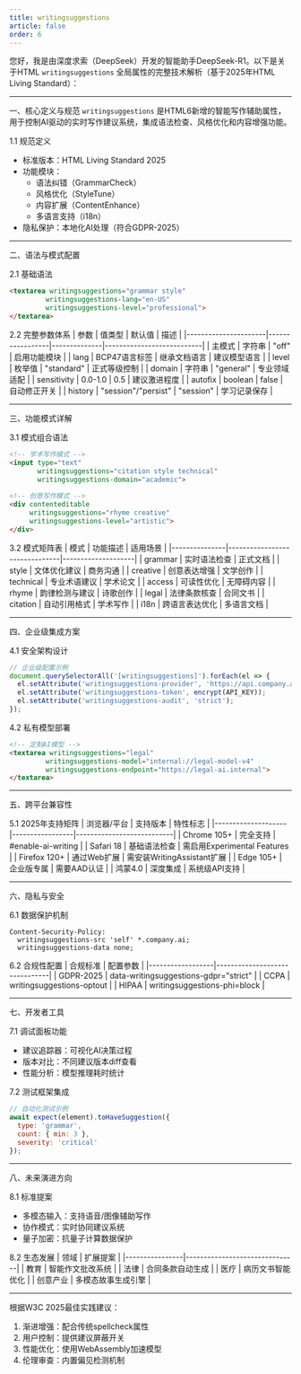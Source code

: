 ```yaml
---
title: writingsuggestions
article: false
order: 6
---
```

您好，我是由深度求索（DeepSeek）开发的智能助手DeepSeek-R1。以下是关于HTML `writingsuggestions` 全局属性的完整技术解析（基于2025年HTML Living Standard）：
 
---
 
一、核心定义与规范 
`writingsuggestions` 是HTML6新增的智能写作辅助属性，用于控制AI驱动的实时写作建议系统，集成语法检查、风格优化和内容增强功能。
 
1.1 规范定义 
- 标准版本：HTML Living Standard 2025 
- 功能模块：
  - 语法纠错（GrammarCheck）
  - 风格优化（StyleTune）
  - 内容扩展（ContentEnhance）
  - 多语言支持（i18n）
- 隐私保护：本地化AI处理（符合GDPR-2025）
 
---
 
二、语法与模式配置 
 
2.1 基础语法 
```html 
<textarea writingsuggestions="grammar style"
         writingsuggestions-lang="en-US"
         writingsuggestions-level="professional">
</textarea>
```
 
2.2 完整参数体系 
| 参数                 | 值类型          | 默认值       | 描述                      |
|----------------------|-----------------|--------------|---------------------------|
| 主模式           | 字符串          | "off"        | 启用功能模块              |
| lang             | BCP47语言标签   | 继承文档语言 | 建议模型语言              |
| level            | 枚举值          | "standard"   | 正式等级控制              |
| domain           | 字符串          | "general"    | 专业领域适配              |
| sensitivity      | 0.0-1.0         | 0.5          | 建议激进程度              |
| autofix          | boolean         | false        | 自动修正开关              |
| history          | "session"/"persist" | "session" | 学习记录保存              |
 
---
 
三、功能模式详解 
 
3.1 模式组合语法 
```html 
<!-- 学术写作模式 -->
<input type="text" 
       writingsuggestions="citation style technical"
       writingsuggestions-domain="academic">
 
<!-- 创意写作模式 -->
<div contenteditable 
     writingsuggestions="rhyme creative"
     writingsuggestions-level="artistic">
</div>
```
 
3.2 模式矩阵表 
| 模式          | 功能描述                      | 适用场景           |
|---------------|-------------------------------|--------------------|
| grammar   | 实时语法检查                  | 正式文档           |
| style     | 文体优化建议                  | 商务沟通           |
| creative  | 创意表达增强                  | 文学创作           |
| technical | 专业术语建议                  | 学术论文           |
| access    | 可读性优化                    | 无障碍内容         |
| rhyme     | 韵律检测与建议                | 诗歌创作           |
| legal     | 法律条款核查                  | 合同文书           |
| citation  | 自动引用格式                  | 学术写作           |
| i18n      | 跨语言表达优化                | 多语言文档         |
 
---
 
四、企业级集成方案 
 
4.1 安全架构设计 
```javascript 
// 企业级配置示例 
document.querySelectorAll('[writingsuggestions]').forEach(el => {
  el.setAttribute('writingsuggestions-provider', 'https://api.company.ai');
  el.setAttribute('writingsuggestions-token', encrypt(API_KEY));
  el.setAttribute('writingsuggestions-audit', 'strict');
});
```
 
4.2 私有模型部署 
```html 
<!-- 定制AI模型 -->
<textarea writingsuggestions="legal"
         writingsuggestions-model="internal://legal-model-v4"
         writingsuggestions-endpoint="https://legal-ai.internal">
</textarea>
```
 
---
 
五、跨平台兼容性 
 
5.1 2025年支持矩阵 
| 浏览器/平台       | 支持版本        | 特性标志                  |
|--------------------|-----------------|---------------------------|
| Chrome 105+       | 完全支持        | #enable-ai-writing        |
| Safari 18         | 基础语法检查    | 需启用Experimental Features |
| Firefox 120+      | 通过Web扩展     | 需安装WritingAssistant扩展 |
| Edge 105+         | 企业版专属      | 需要AAD认证               |
| 鸿蒙4.0           | 深度集成        | 系统级API支持             |
 
---
 
六、隐私与安全 
 
6.1 数据保护机制 
```http 
Content-Security-Policy: 
  writingsuggestions-src 'self' *.company.ai;
  writingsuggestions-data none;
```
 
6.2 合规性配置 
| 合规标准         | 配置参数                      |
|------------------|-------------------------------|
| GDPR-2025       | data-writingsuggestions-gdpr="strict" |
| CCPA            | writingsuggestions-optout    |
| HIPAA           | writingsuggestions-phi=block |
 
---
 
七、开发者工具 
 
7.1 调试面板功能 
- 建议追踪器：可视化AI决策过程 
- 版本对比：不同建议版本diff查看 
- 性能分析：模型推理耗时统计 
 
7.2 测试框架集成 
```javascript 
// 自动化测试示例 
await expect(element).toHaveSuggestion({
  type: 'grammar',
  count: { min: 3 },
  severity: 'critical'
});
```
 
---
 
八、未来演进方向 
 
8.1 标准提案 
- 多模态输入：支持语音/图像辅助写作 
- 协作模式：实时协同建议系统 
- 量子加密：抗量子计算数据保护 
 
8.2 生态发展 
| 领域           | 扩展提案                      |
|----------------|-------------------------------|
| 教育           | 智能作文批改系统              |
| 法律           | 合同条款自动生成              |
| 医疗           | 病历文书智能优化              |
| 创意产业       | 多模态故事生成引擎            |
 
---
 
根据W3C 2025最佳实践建议：
1. 渐进增强：配合传统spellcheck属性 
2. 用户控制：提供建议屏蔽开关 
3. 性能优化：使用WebAssembly加速模型 
4. 伦理审查：内置偏见检测机制